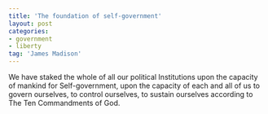 ```yaml
---
title: 'The foundation of self-government'
layout: post
categories:
- government
- liberty
tag: 'James Madison'
---
```


We have staked the whole of all our political Institutions upon the capacity of mankind for Self-government, upon the capacity of each and all of us to govern ourselves, to control ourselves, to sustain ourselves according to The Ten Commandments of God.
